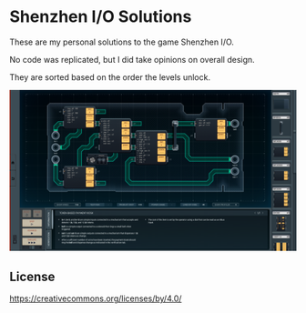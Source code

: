# Shenzhen I/O Solutions

These are my personal solutions to the game Shenzhen I/O.

No code was replicated, but I did take opinions on overall design.

They are sorted based on the order the levels unlock.

![Puzzle 13](13.%20Token-Based%20Payment%20Kiosk.png "Puzzle 13")

## License

https://creativecommons.org/licenses/by/4.0/
